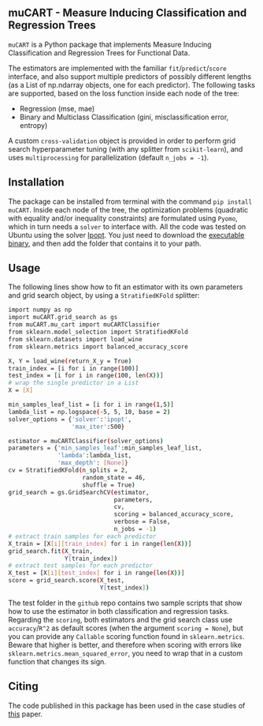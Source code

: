 ## muCART - Measure Inducing Classification and Regression Trees

`muCART` is a Python package that implements Measure Inducing Classification and Regression Trees for Functional Data.

The estimators are implemented with the familiar `fit`/`predict`/`score` interface, and also support multiple predictors of possibly different lengths (as a List of np.ndarray objects, one for each predictor). The following tasks are supported, based on the loss function inside each node of the tree:

- Regression (mse, mae)
- Binary and Multiclass Classification (gini, misclassification error, entropy)

A custom `cross-validation` object is provided in order to perform grid search hyperparameter tuning (with any splitter from `scikit-learn`), and uses `multiprocessing` for parallelization (default `n_jobs = -1`).

## Installation

The package can be installed from terminal with the command `pip install muCART`. Inside each node of the tree, the optimization problems (quadratic with equality and/or inequality constraints) are formulated using `Pyomo`, which in turn needs a `solver` to interface with. All the code was tested on Ubuntu using the solver [Ipopt](https://doi.org/10.1007/s10107-004-0559-y). You just need to download the [executable binary](https://ampl.com/products/solvers/open-source/#ipopt), and then add the folder that contains it to your path.


## Usage

The following lines show how to fit an estimator with its own parameters and grid search object, by using a `StratifiedKFold` splitter:

```sh
import numpy as np
import muCART.grid_search as gs
from muCART.mu_cart import muCARTClassifier
from sklearn.model_selection import StratifiedKFold
from sklearn.datasets import load_wine
from sklearn.metrics import balanced_accuracy_score

X, Y = load_wine(return_X_y = True)
train_index = [i for i in range(100)]
test_index = [i for i in range(100, len(X))]
# wrap the single predictor in a List
X = [X]

min_samples_leaf_list = [i for i in range(1,5)]
lambda_list = np.logspace(-5, 5, 10, base = 2)
solver_options = {'solver':'ipopt',
                  'max_iter':500}

estimator = muCARTClassifier(solver_options)
parameters = {'min_samples_leaf':min_samples_leaf_list,
              'lambda':lambda_list,
              'max_depth': [None]}
cv = StratifiedKFold(n_splits = 2,
                     random_state = 46,
                     shuffle = True)
grid_search = gs.GridSearchCV(estimator,
                              parameters,
                              cv,
                              scoring = balanced_accuracy_score,
                              verbose = False,
                              n_jobs = -1)
# extract train samples for each predictor
X_train = [X[i][train_index] for i in range(len(X))]
grid_search.fit(X_train,
                Y[train_index])
# extract test samples for each predictor
X_test = [X[i][test_index] for i in range(len(X))]
score = grid_search.score(X_test,
                          Y[test_index])
```
The test folder in the `github` repo contains two sample scripts that show how to use the estimator in both classification and regression tasks. Regarding the `scoring`, both estimators and the grid search class use `accuracy`/`R^2` as default scores (when the argument `scoring = None`), but you can provide any `Callable` scoring function found in `sklearn.metrics`. Beware that higher is better, and therefore when scoring with errors like `sklearn.metrics.mean_squared_error`, you need to wrap that in a custom function that changes its sign.

## Citing

The code published in this package has been used in the case studies of [this](https://doi.org/10.1002/sam.11569) paper.
